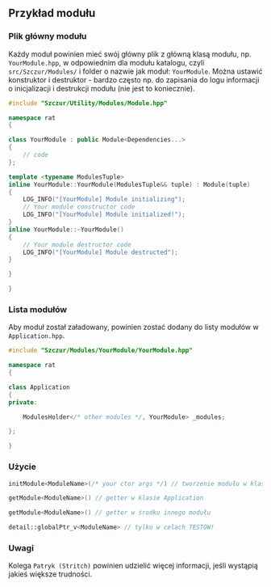 
Przykład modułu
---------------



### Plik główny modułu

Każdy moduł powinien mieć swój główny plik z główną klasą modułu, np. `YourModule.hpp`, w odpowiednim dla modułu katalogu, czyli `src/Szczur/Modules/` i folder o nazwie jak moduł: `YourModule`. Można ustawić konstruktor i destruktor - bardzo często np. do zapisania do logu informacji o inicjalizacji i destrukcji modułu (nie jest to koniecznie).

```cpp
#include "Szczur/Utility/Modules/Module.hpp"

namespace rat
{

class YourModule : public Module<Dependencies...>
{
	// code
};

template <typename ModulesTuple>
inline YourModule::YourModule(ModulesTuple&& tuple) : Module(tuple)
{
	LOG_INFO("[YourModule] Module initializing"); 
	// Your module constructor code
	LOG_INFO("[YourModule] Module initialized!"); 
}
inline YourModule::~YourModule()
{
    // Your module destructor code
    LOG_INFO("[YourModule] Module destructed"); 
}

}

}
```



### Lista modułów

Aby moduł został załadowany, powinien zostać dodany do listy modułów w `Application.hpp`.

```cpp
#include "Szczur/Modules/YourModule/YourModule.hpp"

namespace rat
{

class Application
{
private:

	ModulesHolder</* other modules */, YourModule> _modules;

};

}
```



### Użycie

```cpp
initModule<ModuleName>(/* your ctor args */) // tworzenie modułu w klasie Application
```
```cpp
getModule<ModuleName>() // getter w klasie Application
```
```cpp
getModule<ModuleName>() // getter w środku innego modułu
```
```cpp
detail::globalPtr_v<ModuleName> // tylko w celach TESTÓW!
```



### Uwagi

Kolega `Patryk (Stritch)` powinien udzielić więcej informacji, jeśli wystąpią jakieś większe trudności.
